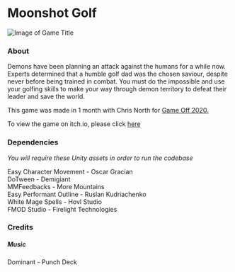 # Moonshot Golf

![Image of Game Title](https://cdn.discordapp.com/attachments/729102531602546699/783445984033898566/unknown.png)

### About
Demons have been planning an attack against the humans for a while now. Experts determined that a humble golf dad was the chosen saviour, despite never before being trained in combat. You must do the impossible and use your golfing skills to make your way through demon territory to defeat their leader and save the world.   

This game was made in 1 month with Chris North for [Game Off 2020.](https://itch.io/jam/game-off-2020)   

To view the game on itch.io, please click [here](https://tashak.itch.io/moonshot-golfing)   

### Dependencies
*You will require these Unity assets in order to run the codebase*   

Easy Character Movement - Oscar Gracian   
DoTween - Demigiant   
MMFeedbacks - More Mountains   
Easy Performant Outline - Ruslan Kudriachenko   
White Mage Spells - Hovl Studio   
FMOD Studio - Firelight Technologies   

### Credits   
##### Music   
Dominant - Punch Deck  
